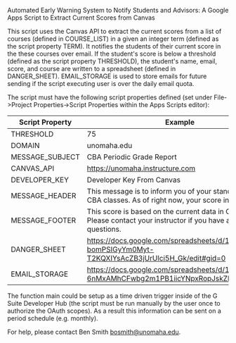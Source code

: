 Automated Early Warning System to Notify Students and Advisors: A Google Apps Script to Extract Current Scores from Canvas

This script uses the Canvas API to extract the current scores from a list of courses (defined in COURSE_LIST) in a given an integer term (defined as the script property TERM).  It notifies the students of their current score in the these courses over email.  If the student's score is below a threshold (defined as the script property THRESHOLD), the student's name, email, score, and course are written to a spreadsheet (defined in DANGER_SHEET).  EMAIL_STORAGE is used to store emails for future sending if the script executing user is over the daily email quota.

The script must have the following script properties defined (set under File->Project Properties->Script Properties within the Apps Scripts editor): 

Script Property | Example
---------------------|------------- 
THRESHOLD   | 75
DOMAIN  | unomaha.edu 
MESSAGE_SUBJECT | CBA Periodic Grade Report 
CANVAS_API      | https://unomaha.instructure.com
DEVELOPER_KEY   | Developer Key From Canvas
MESSAGE_HEADER  | This message is to inform you of your standing in select CBA classes.  As of right now, your score in   
MESSAGE_FOOTER  | This score is based on the current data in Canvas.  Please contact your instructor if you have any questions. 
DANGER_SHEET    | https://docs.google.com/spreadsheets/d/1lM-bomPSIGyYm0Myt-T2KQXIYsAcZB3jUrUlci5H_Gk/edit#gid=0 
EMAIL_STORAGE   | https://docs.google.com/spreadsheets/d/13tdBNFECF-6nMxAMhCFwbg2m1PB1iicYNpxRopJskZM/edit#gid=0 

The function main could be setup as a time driven trigger inside of the G Suite Developer Hub (the script must be run manually by the user once to authorize the OAuth scopes).  As a result this information can be sent on a period schedule (e.g. monthly).

For help, please contact Ben Smith <bosmith@unomaha.edu>.
